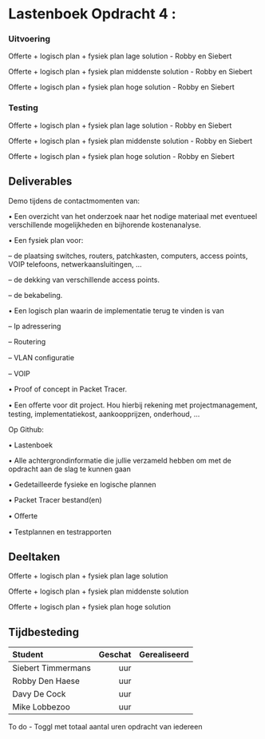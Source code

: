 # Lastenboek Opdracht 4 : 

### Uitvoering ###
Offerte + logisch plan + fysiek plan lage solution - Robby en Siebert

Offerte + logisch plan + fysiek plan middenste solution - Robby en Siebert

Offerte + logisch plan + fysiek plan hoge solution - Robby en Siebert

### Testing ###
Offerte + logisch plan + fysiek plan lage solution - Robby en Siebert

Offerte + logisch plan + fysiek plan middenste solution - Robby en Siebert

Offerte + logisch plan + fysiek plan hoge solution - Robby en Siebert

## Deliverables
Demo tijdens de contactmomenten van:

• Een overzicht van het onderzoek naar het nodige materiaal met eventueel verschillende mogelijkheden en bijhorende kostenanalyse.

• Een fysiek plan voor:


– de plaatsing switches, routers, patchkasten, computers, access points, VOIP telefoons, netwerkaansluitingen, …

– de dekking van verschillende access points.

– de bekabeling.

• Een logisch plan waarin de implementatie terug te vinden is van

– Ip adressering

– Routering

– VLAN conﬁguratie

– VOIP

• Proof of concept in Packet Tracer.

• Een oﬀerte voor dit project. Hou hierbij rekening met projectmanagement, 
testing, implementatiekost, aankoopprijzen, onderhoud, …

Op Github:

• Lastenboek

• Alle achtergrondinformatie die jullie verzameld hebben om met de opdracht aan 
de slag te kunnen gaan

• Gedetailleerde fysieke en logische plannen

• Packet Tracer bestand(en)

• Oﬀerte

• Testplannen en testrapporten

## Deeltaken
Offerte + logisch plan + fysiek plan lage solution

Offerte + logisch plan + fysiek plan middenste solution

Offerte + logisch plan + fysiek plan hoge solution





## Tijdbesteding

| Student  | Geschat | Gerealiseerd |
| :---     |    ---: |         ---: |
| Siebert Timmermans |     uur     |           |
| Robby Den Haese|      uur   |              |
| Davy De Cock |      uur    |             |
| Mike Lobbezoo |    uur     |             |

To do - Toggl met totaal aantal uren opdracht van iedereen
